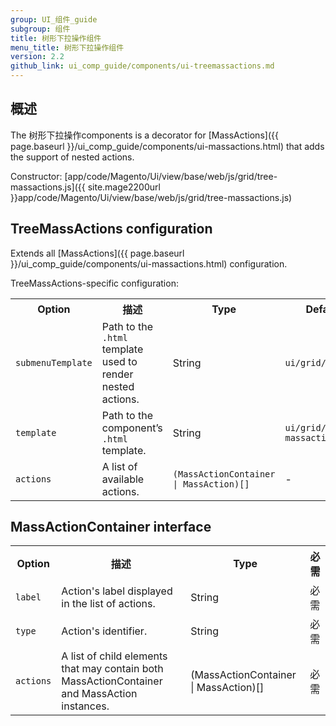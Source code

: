 ```yaml
---
group: UI_组件_guide
subgroup: 组件
title: 树形下拉操作组件
menu_title: 树形下拉操作组件
version: 2.2
github_link: ui_comp_guide/components/ui-treemassactions.md
---
```


## 概述

The 树形下拉操作components is a decorator for [MassActions]({{ page.baseurl }}/ui_comp_guide/components/ui-massactions.html) that adds the support of nested actions.

Constructor: [app/code/Magento/Ui/view/base/web/js/grid/tree-massactions.js]({{ site.mage2200url }}app/code/Magento/Ui/view/base/web/js/grid/tree-massactions.js)

## TreeMassActions configuration

Extends all [MassActions]({{ page.baseurl }}/ui_comp_guide/components/ui-massactions.html) configuration.

TreeMassActions-specific configuration:

<table>
  <tr>
    <th>Option</th>
    <th>描述</th>
    <th>Type</th>
    <th>Default</th>
  </tr>
  <tr>
    <td><code>submenuTemplate</code></td>
    <td>Path to the <code>.html</code> template used to render nested actions.</td>
    <td>String</td>
    <td><code>ui/grid/submenu</code></td>
  </tr>
  <tr>
    <td><code>template</code></td>
    <td>Path to the component’s <code>.html</code> template.</td>
    <td>String</td>
    <td><code>ui/grid/tree-massactions</code></td>
  </tr>
  <tr>
    <td><code>actions</code></td>
    <td>A list of available actions.</td>
    <td><code>(MassActionContainer | MassAction)[]</code></td>
    <td>-</td>
  </tr>
</table>

## MassActionContainer interface
<table>
  <tr>
    <th>Option</th>
    <th>描述</th>
    <th>Type</th>
    <th>必需</th>
  </tr>
  <tr>
    <td><code>label</code></td>
    <td>Action's label displayed in the list of actions.</td>
    <td>String</td>
    <td>必需</td>
  </tr>
  <tr>
    <td><code>type</code></td>
    <td>Action's identifier.</td>
    <td>String</td>
    <td>必需</td>
  </tr>
  <tr>
    <td><code>actions</code></td>
    <td>A list of child elements that may contain both MassActionContainer and MassAction instances.</td>
    <td>(MassActionContainer | MassAction)[]</td>
    <td>必需</td>
  </tr>
</table>
